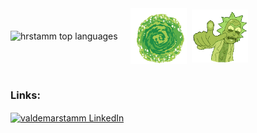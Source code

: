 <!-- Sprogstatistik + GIFs på højre side, ingen border -->
<div style="display:flex; align-items:center; justify-content:flex-start;">
  <!-- Venstre: sprogkort -->
  <img src="https://github-readme-stats.vercel.app/api/top-langs/?username=hrstamm&layout=compact&hide=html,css&theme=onedark&v=2" 
       alt="hrstamm top languages" />

  <!-- Højre: portal + Rick -->
  <div style="margin-left:20px; display:flex; align-items:center; gap:8px;">
    <img src="assets/portal.gif" width="90" alt="Portal animation" />
    <img src="assets/Rick.gif" width="90" alt="Rick Gif" />
  </div>
</div>

<br clear="both" />

<!-- LinkedIn -->
<h3 align="left">Links:</h3>
<p align="left">
  <a href="https://www.linkedin.com/in/valdemarstamm" target="_blank">
    <img align="center" 
         src="https://raw.githubusercontent.com/rahuldkjain/github-profile-readme-generator/master/src/images/icons/Social/linked-in-alt.svg" 
         alt="valdemarstamm LinkedIn" height="30" width="40" />
  </a>
</p>
